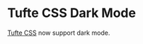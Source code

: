 Tufte CSS Dark Mode
================
[Tufte CSS](https://github.com/obk/tufte-css) now support dark mode.
